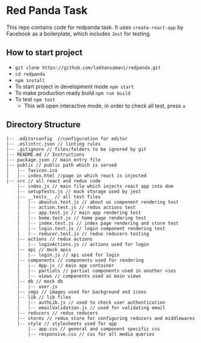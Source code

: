 # Red Panda Task
This repo contains code for redpanda task. It uses `create-react-app` by Facebook as a boilerplate, which includes `Jest` for testing.

## How to start project
* `git clone https://github.com/lakhansamani/redpanda.git`
* `cd redpanda`
* `npm install`
* To start project in development mode `npm start`
* To make production ready build `npm run build`
* To test `npm test`
    - This will open interactive mode, in order to check all test, press `a`

## Directory Structure
```
|-- .editorconfig  //configuration for editor
|-- .eslintrc.json // linting rules
|-- .gitignore // files/folders to be ignored by git
|-- README.md // Instructions
|-- package.json // main entry file
|-- public // public path which is served
|   |-- favicon.ico
|   |-- index.html //page in which react is injected
|-- src // all react and redux code
    |-- index.js // main file which injects react app into dom
    |-- setupTests.js // mock storage used by jest
    |-- __tests__ // all test files
    |   |-- aboutus.test.js // about us component rendering test
    |   |-- action.test.js // redux actions test
    |   |-- app.test.js // main app rendering test
    |   |-- home.test.js // home page rendering test
    |   |-- index.test.js // index page rendering and store test
    |   |-- login.test.js // login component rendering test
    |   |-- reducer.test.js // redux reducers testing
    |-- actions // redux actions
    |   |-- loginActions.js // actions used for login
    |-- api // mock apis
    |   |-- login.js // api used for login
    |-- components // components used for rendering
    |   |-- App.js // main app container
    |   |-- partials // partial components used in another vies
    |   |-- views // components used as main views
    |-- db // mock db
    |   |-- user.js
    |-- imgs // images used for background and icons
    |-- lib // lib files
    |   |-- authLib.js // used to check user authentication
    |   |-- emailValidation.js // used for validating email
    |-- reducers // redux reducers
    |-- stores // redux store for configuring reducers and middlewares
    |-- style // stylesheets used for app
        |-- app.css // general and component specific css
        |-- responsive.css // css for all media queries
```
